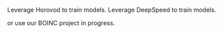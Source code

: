 Leverage Horovod to train models.
Leverage DeepSpeed to train models.

or use our BOINC project in progress.
